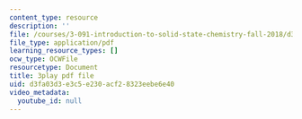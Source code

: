 ```yaml
---
content_type: resource
description: ''
file: /courses/3-091-introduction-to-solid-state-chemistry-fall-2018/d3fa03d3e3c5e230acf28323eebe6e40_Ht_6qEzMjh4.pdf
file_type: application/pdf
learning_resource_types: []
ocw_type: OCWFile
resourcetype: Document
title: 3play pdf file
uid: d3fa03d3-e3c5-e230-acf2-8323eebe6e40
video_metadata:
  youtube_id: null
---
```

